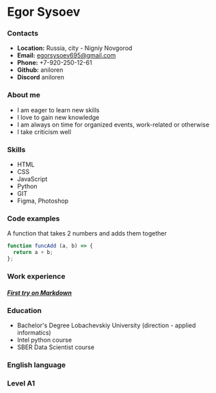Egor Sysoev
=======

### Contacts
* **Location:** Russia, city - Nigniy Novgorod
* **Email:** egorsysoev695@gmail.com
* **Phone:** +7-920-250-12-61
* **Github:** aniloren
* **Discord** aniloren

### About me
* I am eager to learn new skills
* I love to gain new knowledge
* I am always on time for organized events, work-related or otherwise
* I take criticism well

### Skills
* HTML
* CSS
* JavaScript
* Python
* GIT
* Figma, Photoshop

### Code examples
 A function that takes 2 numbers and adds them together
```javascript
function funcAdd (a, b) => {
  return a + b;
};
```
### Work experience
##### [First try on Markdown](https://github.com/Aniloren/rsschool-cv/tree/gh-pages)

### Education
* Bachelor's Degree Lobachevskiy University (direction - applied informatics)
* Intel python course
* SBER Data Scientist course

### English language
### Level A1